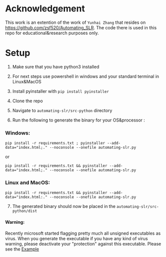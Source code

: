 # Acknowledgement 

This work is an extention of the work of `Yunhai Zhang` that resides on https://github.com/zsf520/Automating_SLR. The code there is used in this repo for educational&research purposes only. 

# Setup 

1. Make sure that you have python3 installed

2. For next steps use powershell in windows and your standard terminal in Linux&MacOS

3. Install pyinstaller with `pip install pyinstaller`

4. Clone the repo 

5. Navigate to `automating-slr/src-python` directory   

6. Run the following to generate the binary for your OS&processor :

### Windows:

```
pip install -r requirements.txt ; pyinstaller --add-data="index.html;." --noconsole --onefile automating-slr.py
```

or 

```
pip install -r requirements.txt && pyinstaller --add-data="index.html;." --noconsole --onefile automating-slr.py
```

### Linux and MacOS:

```
pip install -r requirements.txt && pyinstaller --add-data="index.html:." --noconsole --onefile automating-slr.py
```

7. The generated binary should now be placed in the `automating-slr/src-python/dist`  

#### Warning:
Recently microsoft started flagging pretty much all unsigned executables as virus. When you generate the executable if you have any kind of virus warning, please deactivate your "protection" against this executable.
Please see the [Example](https://answers.microsoft.com/en-us/windows/forum/all/windows-defender-thinks-my-exe-file-is-a-virus/6f2562f3-772d-4696-bc29-43dbac8185f2)
